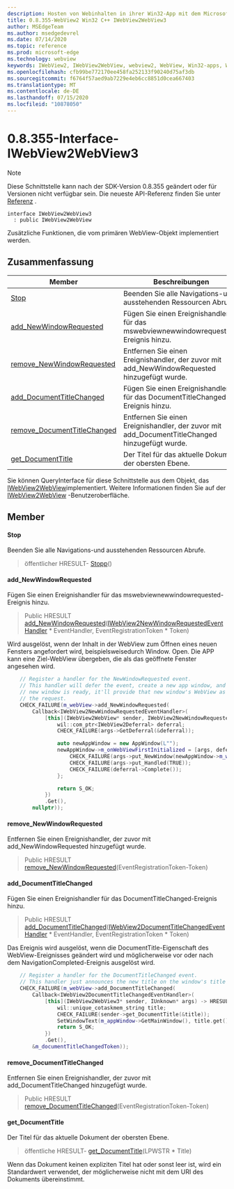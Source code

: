```yaml
---
description: Hosten von Webinhalten in ihrer Win32-App mit dem Microsoft Edge WebView2-Steuerelement
title: 0.8.355-WebView2 Win32 C++ IWebView2WebView3
author: MSEdgeTeam
ms.author: msedgedevrel
ms.date: 07/14/2020
ms.topic: reference
ms.prod: microsoft-edge
ms.technology: webview
keywords: IWebView2, IWebView2WebView, webview2, WebView, Win32-apps, Win32, Edge
ms.openlocfilehash: cfb99be772170ee458fa252133f90240d75af3db
ms.sourcegitcommit: f6764f57aed9ab7229e4eb6cc8851d0cea667403
ms.translationtype: MT
ms.contentlocale: de-DE
ms.lasthandoff: 07/15/2020
ms.locfileid: "10878050"
---
```

# 0.8.355-Interface-IWebView2WebView3 

> [!NOTE]
> Diese Schnittstelle kann nach der SDK-Version 0.8.355 geändert oder für Versionen nicht verfügbar sein. Die neueste API-Referenz finden Sie unter [Referenz](../../../webview2-api-reference.md) .

```
interface IWebView2WebView3
  : public IWebView2WebView
```

Zusätzliche Funktionen, die vom primären WebView-Objekt implementiert werden.

## Zusammenfassung

 Member                        | Beschreibungen
--------------------------------|---------------------------------------------
[Stop](#stop) | Beenden Sie alle Navigations-und ausstehenden Ressourcen Abrufe.
[add_NewWindowRequested](#add_newwindowrequested) | Fügen Sie einen Ereignishandler für das mswebviewnewwindowrequested-Ereignis hinzu.
[remove_NewWindowRequested](#remove_newwindowrequested) | Entfernen Sie einen Ereignishandler, der zuvor mit add_NewWindowRequested hinzugefügt wurde.
[add_DocumentTitleChanged](#add_documenttitlechanged) | Fügen Sie einen Ereignishandler für das DocumentTitleChanged-Ereignis hinzu.
[remove_DocumentTitleChanged](#remove_documenttitlechanged) | Entfernen Sie einen Ereignishandler, der zuvor mit add_DocumentTitleChanged hinzugefügt wurde.
[get_DocumentTitle](#get_documenttitle) | Der Titel für das aktuelle Dokument der obersten Ebene.

Sie können QueryInterface für diese Schnittstelle aus dem Objekt, das [IWebView2WebView](IWebView2WebView.md)implementiert. Weitere Informationen finden Sie auf der [IWebView2WebView](IWebView2WebView.md) -Benutzeroberfläche.

## Member

#### Stop 

Beenden Sie alle Navigations-und ausstehenden Ressourcen Abrufe.

> öffentlicher HRESULT- [Stopp](#stop)()

#### add_NewWindowRequested 

Fügen Sie einen Ereignishandler für das mswebviewnewwindowrequested-Ereignis hinzu.

> Public HRESULT [add_NewWindowRequested](#add_newwindowrequested)([IWebView2NewWindowRequestedEventHandler](IWebView2NewWindowRequestedEventHandler.md) * EventHandler, EventRegistrationToken * Token)

Wird ausgelöst, wenn der Inhalt in der WebView zum Öffnen eines neuen Fensters angefordert wird, beispielsweisedurch Window. Open. Die APP kann eine Ziel-WebView übergeben, die als das geöffnete Fenster angesehen wird.

```cpp
    // Register a handler for the NewWindowRequested event.
    // This handler will defer the event, create a new app window, and then once the
    // new window is ready, it'll provide that new window's WebView as the response to
    // the request.
    CHECK_FAILURE(m_webView->add_NewWindowRequested(
        Callback<IWebView2NewWindowRequestedEventHandler>(
            [this](IWebView2WebView* sender, IWebView2NewWindowRequestedEventArgs* args) {
                wil::com_ptr<IWebView2Deferral> deferral;
                CHECK_FAILURE(args->GetDeferral(&deferral));

                auto newAppWindow = new AppWindow(L"");
                newAppWindow->m_onWebViewFirstInitialized = [args, deferral, newAppWindow]() {
                    CHECK_FAILURE(args->put_NewWindow(newAppWindow->m_webView.get()));
                    CHECK_FAILURE(args->put_Handled(TRUE));
                    CHECK_FAILURE(deferral->Complete());
                };

                return S_OK;
            })
            .Get(),
        nullptr));
```

#### remove_NewWindowRequested 

Entfernen Sie einen Ereignishandler, der zuvor mit add_NewWindowRequested hinzugefügt wurde.

> Public HRESULT [remove_NewWindowRequested](#remove_newwindowrequested)(EventRegistrationToken-Token)

#### add_DocumentTitleChanged 

Fügen Sie einen Ereignishandler für das DocumentTitleChanged-Ereignis hinzu.

> Public HRESULT [add_DocumentTitleChanged](#add_documenttitlechanged)([IWebView2DocumentTitleChangedEventHandler](IWebView2DocumentTitleChangedEventHandler.md) * EventHandler, EventRegistrationToken * Token)

Das Ereignis wird ausgelöst, wenn die DocumentTitle-Eigenschaft des WebView-Ereignisses geändert wird und möglicherweise vor oder nach dem NavigationCompleted-Ereignis ausgelöst wird.

```cpp
    // Register a handler for the DocumentTitleChanged event.
    // This handler just announces the new title on the window's title bar.
    CHECK_FAILURE(m_webView->add_DocumentTitleChanged(
        Callback<IWebView2DocumentTitleChangedEventHandler>(
            [this](IWebView2WebView3* sender, IUnknown* args) -> HRESULT {
                wil::unique_cotaskmem_string title;
                CHECK_FAILURE(sender->get_DocumentTitle(&title));
                SetWindowText(m_appWindow->GetMainWindow(), title.get());
                return S_OK;
            })
            .Get(),
        &m_documentTitleChangedToken));
```

#### remove_DocumentTitleChanged 

Entfernen Sie einen Ereignishandler, der zuvor mit add_DocumentTitleChanged hinzugefügt wurde.

> Public HRESULT [remove_DocumentTitleChanged](#remove_documenttitlechanged)(EventRegistrationToken-Token)

#### get_DocumentTitle 

Der Titel für das aktuelle Dokument der obersten Ebene.

> öffentliche HRESULT- [get_DocumentTitle](#get_documenttitle)(LPWSTR * Title)

Wenn das Dokument keinen expliziten Titel hat oder sonst leer ist, wird ein Standardwert verwendet, der möglicherweise nicht mit dem URI des Dokuments übereinstimmt.

